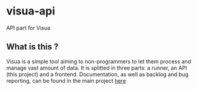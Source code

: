 # visua-api
API part for Visua

## What is this ?

Visua is a simple tool aiming to non-programmers to let them process and manage vast amount of data. It is splitted in three parts: a runner, an API (this project) and a frontend. Documentation, as well as backlog and bug reporting, can be found in the main project [here](https://github.com/Exanis/visua)
